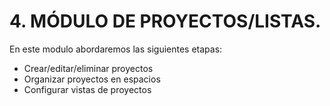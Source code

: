 # 4. MÓDULO DE PROYECTOS/LISTAS.

En este modulo abordaremos las siguientes etapas: 
   - Crear/editar/eliminar proyectos
   - Organizar proyectos en espacios
   - Configurar vistas de proyectos

